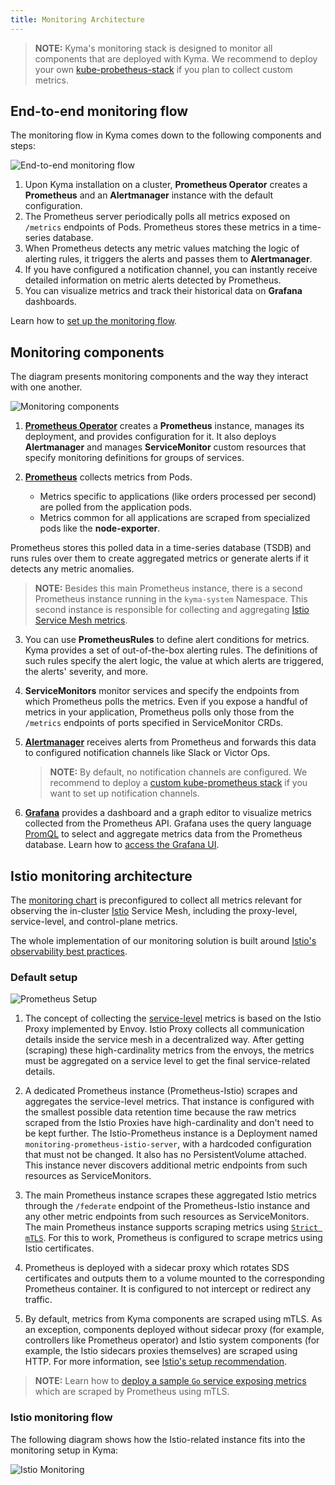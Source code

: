 ```yaml
---
title: Monitoring Architecture
---
```


>**NOTE:** Kyma's monitoring stack is designed to monitor all components that are deployed with Kyma. We recommend to deploy your own [kube-probetheus-stack](https://github.com/kyma-project/examples/tree/main/prometheus) if you plan to collect custom metrics.

## End-to-end monitoring flow

The monitoring flow in Kyma comes down to the following components and steps:

![End-to-end monitoring flow](./assets/obsv-monitoring-flow.svg)

1. Upon Kyma installation on a cluster, **Prometheus Operator** creates a **Prometheus** and an **Alertmanager** instance with the default configuration.
2. The Prometheus server periodically polls all metrics exposed on `/metrics` endpoints of <!-- ports specified in ServiceMonitor CRDs --> Pods. Prometheus stores these metrics in a time-series database.
3. When Prometheus detects any metric values matching the logic of alerting rules, it triggers the alerts and passes them to **Alertmanager**.
4. If you have configured a notification channel, you can instantly receive detailed information on metric alerts detected by Prometheus.
5. You can visualize metrics and track their historical data on **Grafana** dashboards.

Learn how to [set up the monitoring flow](../../03-tutorials/00-observability.md).

## Monitoring components

The diagram presents monitoring components and the way they interact with one another.

![Monitoring components](./assets/obsv-monitoring-architecture.svg)

1. [**Prometheus Operator**](https://github.com/coreos/prometheus-operator) creates a **Prometheus** instance, manages its deployment, and provides configuration for it. It also deploys **Alertmanager** and manages **ServiceMonitor** custom resources that specify monitoring definitions for groups of services.

2. [**Prometheus**](https://prometheus.io/docs/introduction) collects metrics from Pods.

   - Metrics specific to applications (like orders processed per second) are polled from the application pods.
   - Metrics common for all applications are scraped from specialized pods like the **node-exporter**.

Prometheus stores this polled data in a time-series database (TSDB) and runs rules over them to create aggregated metrics or generate alerts if it detects any metric anomalies.

   >**NOTE:** Besides this main Prometheus instance, there is a second Prometheus instance running in the `kyma-system` Namespace. This second instance is responsible for collecting and aggregating [Istio Service Mesh metrics](../../01-overview/main-areas/service-mesh/smsh-01-details.md).

3. You can use **PrometheusRules** to define alert conditions for metrics. Kyma provides a set of out-of-the-box alerting rules. The definitions of such rules specify the alert logic, the value at which alerts are triggered, the alerts' severity, and more.

4. **ServiceMonitors** monitor services and specify the endpoints from which Prometheus polls the metrics. Even if you expose a handful of metrics in your application, Prometheus polls only those from the `/metrics` endpoints of ports specified in ServiceMonitor CRDs.

5. [**Alertmanager**](https://prometheus.io/docs/alerting/alertmanager/) receives alerts from Prometheus and forwards this data to configured notification channels like Slack or Victor Ops.

    >**NOTE:** By default, no notification channels are configured. We recommend to deploy a [custom kube-prometheus stack](https://github.com/kyma-project/examples/tree/main/prometheus) if you want to set up notification channels.

6. [**Grafana**](https://grafana.com/docs/guides/getting_started/) provides a dashboard and a graph editor to visualize metrics collected from the Prometheus API. Grafana uses the query language [PromQL](https://prometheus.io/docs/prometheus/latest/querying/basics/) to select and aggregate metrics data from the Prometheus database. Learn how to [access the Grafana UI](../../04-operation-guides/security/sec-06-access-expose-grafana.md).

## Istio monitoring architecture

The [monitoring chart](https://github.com/kyma-project/kyma/blob/main/resources/monitoring/values.yaml) is preconfigured to collect all metrics relevant for observing the in-cluster [Istio](https://istio.io/latest/docs/concepts/observability/) Service Mesh, including the proxy-level, service-level, and control-plane metrics.

The whole implementation of our monitoring solution is built around [Istio's observability best practices](https://istio.io/latest/docs/ops/best-practices/observability/).

### Default setup

![Prometheus Setup](./assets/obsv-prometheus-setup.svg)

1. The concept of collecting the [service-level](https://istio.io/latest/docs/concepts/observability/#service-level-metrics) metrics is based on the Istio Proxy implemented by Envoy. Istio Proxy collects all communication details inside the service mesh in a decentralized way. After getting (scraping) these high-cardinality metrics from the envoys, the metrics must be aggregated on a service level to get the final service-related details.

2. A dedicated Prometheus instance (Prometheus-Istio) scrapes and aggregates the service-level metrics. That instance is configured with the smallest possible data retention time because the raw metrics scraped from the Istio Proxies have high-cardinality and don't need to be kept further.
The Istio-Prometheus instance is a Deployment named `monitoring-prometheus-istio-server`, with a hardcoded configuration that must not be changed. It also has no PersistentVolume attached. This instance never discovers additional metric endpoints from such resources as ServiceMonitors.

3. The main Prometheus instance scrapes these aggregated Istio metrics through the `/federate` endpoint of the Prometheus-Istio instance and any other metric endpoints from such resources as ServiceMonitors.
The main Prometheus instance supports scraping metrics using [`Strict mTLS`](https://istio.io/latest/docs/tasks/security/authentication/authn-policy/#globally-enabling-istio-mutual-tls-in-strict-mode). For this to work, Prometheus is configured to scrape metrics using Istio certificates.

4. Prometheus is deployed with a sidecar proxy which rotates SDS certificates and outputs them to a volume mounted to the corresponding Prometheus container. It is configured to not intercept or redirect any traffic.

5. By default, metrics from Kyma components are scraped using mTLS. As an exception, components deployed without sidecar proxy (for example, controllers like Prometheus operator) and Istio system components (for example, the Istio sidecars proxies themselves) are scraped using HTTP. For more information, see [Istio's setup recommendation](https://istio.io/latest/docs/ops/integrations/prometheus/#tls-settings).

>**NOTE:** Learn how to [deploy a sample `Go` service exposing metrics](https://github.com/kyma-project/examples/tree/main/prometheus/monitoring-custom-metrics) which are scraped by Prometheus using mTLS.

### Istio monitoring flow

The following diagram shows how the Istio-related instance fits into the monitoring setup in Kyma:

![Istio Monitoring](./assets/obsv-monitoring-istio.svg)
